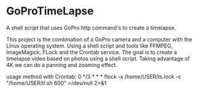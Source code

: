 # GoProTimeLapse
A shell script that uses GoPro http command's to create a timelapse.

This project is the combination of a GoPro camera and a computer with the Linux operating system. 
Using a shell script and tools like FFMPEG, ImageMagick, FLock and the Crontab service. 
The goal is to create a timelapse video based on photos using a shell script. 
Taking advantage of 4K we can do a panning and zooming effect.

usage method with Crontab: 
0 */3 * * * flock -x /home/USER/ts.lock -c "/home/USER/tl.sh 600" >/dev/null 2>&1 
